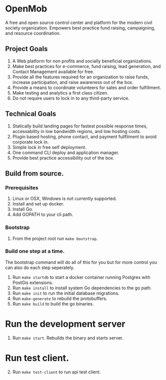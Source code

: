# OpenMob

A free and open source control center and platform for the modern civil society
organization. Empowers best practice fund raising, campaigning, and resource
coordination.

## Project Goals

1. A Web platform for non profits and socially beneficial organizations.
2. Make best practices for e-commerce, fund raising, lead generation, and
   Contact Management available for free.
3. Provide all the features required for an organization to raise funds,
   increase participation, and raise awareness out of the box.
4. Provide a means to coordinate volunteers for sales and order fulfillment.
5. Make testing and analytics a first class citizen.
6. Do not require users to lock in to any third-party service.

## Technical Goals

1. Statically build landing pages for fastest possible response times,
   accessability in low bandwidth regions, and low hosting costs.
2. Plugin based hosting, phone contact, and payment fullfilment to avoid
   corporate lock in.
3. Simple lock in free self deployment.
4. One command CLI deploy and application manager.
5. Provide best practice accessibility out of the box.

## Build from source.

### Prerequisites

1. Linux or OSX, Windows is not currently supported.
2. Install and set up docker.
3. Install Go.
4. Add GOPATH to your cli path.

### Bootstrap

1. From the project root run `make bootstrap`.

### Build one step at a time.

The bootstrap command will do all of this for you but for more control you can
also do each step seperately.

1. Run `make startdb` to start a docker container running Postgres with PostGis
   extensions.
2. Run `make install` to install system Go dependencies to the go path.
3. Run `make init` to run the initial database migrations.
4. Run `make-generate` to rebuild the protobuffers.
5. Run `make build` to build the go binaries.

# Run the development server

1. Run `make start`. Rebuilds the binary and starts server.

# Run test client.

2. Run `make test-client` to run api test client.
